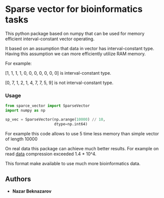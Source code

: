 # Sparse vector for bioinformatics tasks

This python package based on numpy that can be used for memory efficient interval-constant vector operating.

It based on an assumption that data in vector has interval-constant type. 
Having this assumption we can more efficiently utilize RAM memory.

For example:

[1, 1, 1, 1, 0, 0, 0, 0, 0, 0, 0] is interval-constant type.

[0, 7, 1, 2, 1, 4, 7, 7, 5, 9] is not interval-constant type.


### Usage

```python
from sparce_vector import SparseVector
import numpy as np

sp_vec = SparseVector(np.arange(10000) // 10, 
                      dtype=np.int64)
```

For example this code allows to use 5 time less memory than simple vector of length 10000

On real data this package can achieve much better results. 
For example on read [data](http://dbarchive.biosciencedbc.jp/kyushu-u/hg19/assembled/Pol.Prs.50.AllAg.AllCell.bed)
compression exceeded 1.4 * 10^4.

This format make available to use much more bioinformatics data.

## Authors

* **Nazar Beknazarov**